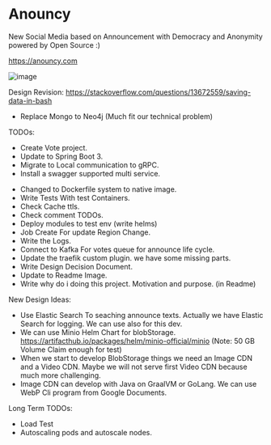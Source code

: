 # Anouncy

New Social Media based on Announcement with Democracy and Anonymity powered by Open Source :)

https://anouncy.com

![image](https://user-images.githubusercontent.com/10117616/190878365-dbe6a9b1-c64d-48a4-890a-363f7e6d261c.png)

Design Revision:
https://stackoverflow.com/questions/13672559/saving-data-in-bash

- Replace Mongo to Neo4j (Much fit our technical problem)

TODOs:

+ Create Vote project.
+ Update to Spring Boot 3.
+ Migrate to Local communication to gRPC.
+ Install a swagger supported multi service.

- Changed to Dockerfile system to native image.
- Write Tests With test Containers.
- Check Cache ttls.
- Check comment TODOs.
- Deploy modules to test env (write helms)
- Job Create For update Region Change.
- Write the Logs.
- Connect to Kafka For votes queue for announce life cycle.
- Update the traefik custom plugin. we have some missing parts.
- Write Design Decision Document.
- Update to Readme Image.
- Write why do i doing this project. Motivation and purpose. (in Readme)

New Design Ideas:

- Use Elastic Search To seaching announce texts. Actually we have Elastic Search for logging. We can use also for this
  dev.
- We can use Minio Helm Chart for blobStorage. https://artifacthub.io/packages/helm/minio-official/minio (Note: 50 GB
  Volume Claim enough for test)
- When we start to develop BlobStorage things we need an Image CDN and a Video CDN. Maybe we will not serve first Video
  CDN because much more challenging.
- Image CDN can develop with Java on GraalVM or GoLang. We can use WebP Cli program from Google Documents.

Long Term TODOs:

- Load Test
- Autoscaling pods and autoscale nodes.
